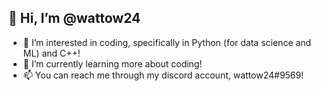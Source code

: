 ## 👋 Hi, I’m @wattow24
- 👀 I’m interested in coding, specifically in Python (for data science and ML) and C++!
- 🌱 I’m currently learning more about coding!
- 📫 You can reach me through my discord account, wattow24#9569!

<!---
wattow24/wattow24 is a ✨ special ✨ repository because its `README.md` (this file) appears on your GitHub profile.
You can click the Preview link to take a look at your changes.
--->
